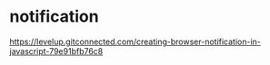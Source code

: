 # notification

https://levelup.gitconnected.com/creating-browser-notification-in-javascript-79e91bfb76c8

